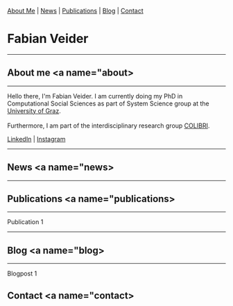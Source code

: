 [About Me](#about) | [News](#news) | [Publications](#publications) | [Blog](#blog) | [Contact](#contact)

# Fabian Veider
---
## About me <a name="about></a>
---

Hello there, I'm Fabian Veider. I am currently doing my PhD in Computational Social Sciences as part of System Science group at the [University of Graz](https://ess.uni-graz.at/en/about-the-department/management-and-employees/). <br><br> Furthermore, I am part of the interdisciplinary research group [COLIBRI](https://colibri.uni-graz.at/en/doctoral-consortium-complexity-of-life/phd-students/fabian-veider/).

[LinkedIn](https://www.linkedin.com/in/fabian-veider-67a872241/?original_referer=&originalSubdomain=at) | [Instagram](https://www.instagram.com/fabian_veider/)

---

## News <a name="news></a>
---

## Publications <a name="publications></a>
---

Publication 1

---

## Blog <a name="blog></a>
---

Blogpost 1

## Contact <a name="contact></a>
